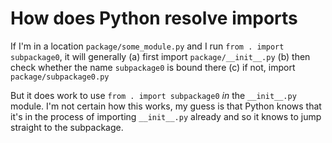 # How does Python resolve imports

If I'm in a location `package/some_module.py`
and I run `from . import subpackage0`, it will generally
(a) first import `package/__init__.py`
(b) then check whether the name `subpackage0` is bound there
(c) if not, import `package/subpackage0.py`

But it does work to use `from . import subpackage0` *in* the
`__init__.py` module. I'm not certain how this works, my guess
is that Python knows that it's in the process of importing
`__init__.py` already and so it knows to jump straight to the
subpackage.
